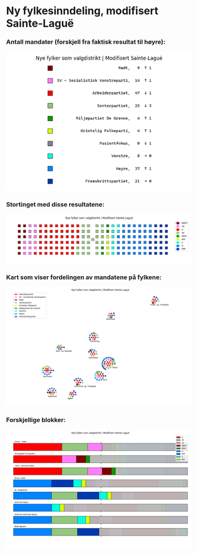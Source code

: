 # Ny fylkesinndeling, modifisert Sainte-Laguë

### Antall mandater (forskjell fra faktisk resultat til høyre):
![Antall seter](seter.png)
### Stortinget med disse resultatene:  
![Stortinget](tinget.png)
### Kart som viser fordelingen av mandatene på fylkene:  
![Kart](kart.png)
### Forskjellige blokker:  
![Blokker](blokker.png)